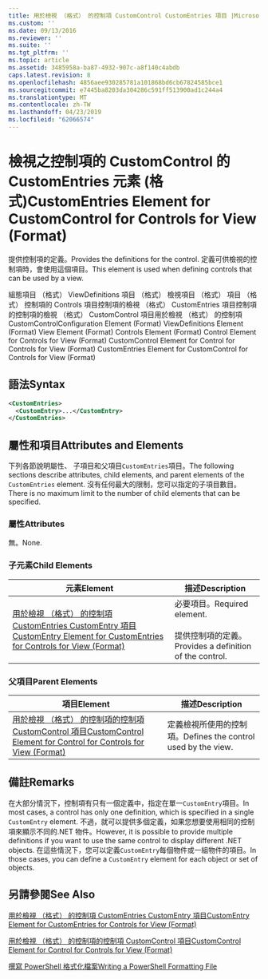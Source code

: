 ```yaml
---
title: 用於檢視 （格式） 的控制項 CustomControl CustomEntries 項目 |Microsoft Docs
ms.custom: ''
ms.date: 09/13/2016
ms.reviewer: ''
ms.suite: ''
ms.tgt_pltfrm: ''
ms.topic: article
ms.assetid: 3485958a-ba87-4932-907c-a8f140c4abdb
caps.latest.revision: 8
ms.openlocfilehash: 4856aee930285781a101868bd6cb67824585bce1
ms.sourcegitcommit: e7445ba8203da304286c591ff513900ad1c244a4
ms.translationtype: MT
ms.contentlocale: zh-TW
ms.lasthandoff: 04/23/2019
ms.locfileid: "62066574"
---
```

# <a name="customentries-element-for-customcontrol-for-controls-for-view-format"></a><span data-ttu-id="03182-102">檢視之控制項的 CustomControl 的 CustomEntries 元素 (格式)</span><span class="sxs-lookup"><span data-stu-id="03182-102">CustomEntries Element for CustomControl for Controls for View (Format)</span></span>

<span data-ttu-id="03182-103">提供控制項的定義。</span><span class="sxs-lookup"><span data-stu-id="03182-103">Provides the definitions for the control.</span></span> <span data-ttu-id="03182-104">定義可供檢視的控制項時，會使用這個項目。</span><span class="sxs-lookup"><span data-stu-id="03182-104">This element is used when defining controls that can be used by a view.</span></span>

<span data-ttu-id="03182-105">組態項目 （格式） ViewDefinitions 項目 （格式） 檢視項目 （格式） 項目 （格式） 控制項的 Controls 項目控制項的檢視 （格式） CustomEntries 項目控制項的控制項的檢視 （格式） CustomControl 項目用於檢視 （格式） 的控制項 CustomControl</span><span class="sxs-lookup"><span data-stu-id="03182-105">Configuration Element (Format) ViewDefinitions Element (Format) View Element (Format) Controls Element (Format) Control Element for Controls for View (Format) CustomControl Element for Control for Controls for View (Format) CustomEntries Element for CustomControl for Controls for View (Format)</span></span>

## <a name="syntax"></a><span data-ttu-id="03182-106">語法</span><span class="sxs-lookup"><span data-stu-id="03182-106">Syntax</span></span>

```xml
<CustomEntries>
  <CustomEntry>...</CustomEntry>
</CustomEntries>
```

## <a name="attributes-and-elements"></a><span data-ttu-id="03182-107">屬性和項目</span><span class="sxs-lookup"><span data-stu-id="03182-107">Attributes and Elements</span></span>

<span data-ttu-id="03182-108">下列各節說明屬性、 子項目和父項目`CustomEntries`項目。</span><span class="sxs-lookup"><span data-stu-id="03182-108">The following sections describe attributes, child elements, and parent elements of the `CustomEntries` element.</span></span> <span data-ttu-id="03182-109">沒有任何最大的限制，您可以指定的子項目數目。</span><span class="sxs-lookup"><span data-stu-id="03182-109">There is no maximum limit to the number of child elements that can be specified.</span></span>

### <a name="attributes"></a><span data-ttu-id="03182-110">屬性</span><span class="sxs-lookup"><span data-stu-id="03182-110">Attributes</span></span>

<span data-ttu-id="03182-111">無。</span><span class="sxs-lookup"><span data-stu-id="03182-111">None.</span></span>

### <a name="child-elements"></a><span data-ttu-id="03182-112">子元素</span><span class="sxs-lookup"><span data-stu-id="03182-112">Child Elements</span></span>

|<span data-ttu-id="03182-113">元素</span><span class="sxs-lookup"><span data-stu-id="03182-113">Element</span></span>|<span data-ttu-id="03182-114">描述</span><span class="sxs-lookup"><span data-stu-id="03182-114">Description</span></span>|
|-------------|-----------------|
|[<span data-ttu-id="03182-115">用於檢視 （格式） 的控制項 CustomEntries CustomEntry 項目</span><span class="sxs-lookup"><span data-stu-id="03182-115">CustomEntry Element for CustomEntries for Controls for View (Format)</span></span>](./customentry-element-for-customentries-for-controls-for-view-format.md)|<span data-ttu-id="03182-116">必要項目。</span><span class="sxs-lookup"><span data-stu-id="03182-116">Required element.</span></span><br /><br /> <span data-ttu-id="03182-117">提供控制項的定義。</span><span class="sxs-lookup"><span data-stu-id="03182-117">Provides a definition of the control.</span></span>|

### <a name="parent-elements"></a><span data-ttu-id="03182-118">父項目</span><span class="sxs-lookup"><span data-stu-id="03182-118">Parent Elements</span></span>

|<span data-ttu-id="03182-119">項目</span><span class="sxs-lookup"><span data-stu-id="03182-119">Element</span></span>|<span data-ttu-id="03182-120">描述</span><span class="sxs-lookup"><span data-stu-id="03182-120">Description</span></span>|
|-------------|-----------------|
|[<span data-ttu-id="03182-121">用於檢視 （格式） 的控制項的控制項 CustomControl 項目</span><span class="sxs-lookup"><span data-stu-id="03182-121">CustomControl Element for Control for Controls for View (Format)</span></span>](./customcontrol-element-for-control-for-controls-for-view-format.md)|<span data-ttu-id="03182-122">定義檢視所使用的控制項。</span><span class="sxs-lookup"><span data-stu-id="03182-122">Defines the control used by the view.</span></span>|

## <a name="remarks"></a><span data-ttu-id="03182-123">備註</span><span class="sxs-lookup"><span data-stu-id="03182-123">Remarks</span></span>

<span data-ttu-id="03182-124">在大部分情況下，控制項有只有一個定義中，指定在單一`CustomEntry`項目。</span><span class="sxs-lookup"><span data-stu-id="03182-124">In most cases, a control has only one definition, which is specified in a single `CustomEntry` element.</span></span> <span data-ttu-id="03182-125">不過，就可以提供多個定義，如果您想要使用相同的控制項來顯示不同的.NET 物件。</span><span class="sxs-lookup"><span data-stu-id="03182-125">However, it is possible to provide multiple definitions if you want to use the same control to display different .NET objects.</span></span> <span data-ttu-id="03182-126">在這些情況下，您可以定義`CustomEntry`每個物件或一組物件的項目。</span><span class="sxs-lookup"><span data-stu-id="03182-126">In those cases, you can define a `CustomEntry` element for each object or set of objects.</span></span>

## <a name="see-also"></a><span data-ttu-id="03182-127">另請參閱</span><span class="sxs-lookup"><span data-stu-id="03182-127">See Also</span></span>

[<span data-ttu-id="03182-128">用於檢視 （格式） 的控制項 CustomEntries CustomEntry 項目</span><span class="sxs-lookup"><span data-stu-id="03182-128">CustomEntry Element for CustomEntries for Controls for View (Format)</span></span>](./customentry-element-for-customentries-for-controls-for-view-format.md)

[<span data-ttu-id="03182-129">用於檢視 （格式） 的控制項的控制項 CustomControl 項目</span><span class="sxs-lookup"><span data-stu-id="03182-129">CustomControl Element for Control for Controls for View (Format)</span></span>](./customcontrol-element-for-control-for-controls-for-view-format.md)

[<span data-ttu-id="03182-130">撰寫 PowerShell 格式化檔案</span><span class="sxs-lookup"><span data-stu-id="03182-130">Writing a PowerShell Formatting File</span></span>](./writing-a-powershell-formatting-file.md)
